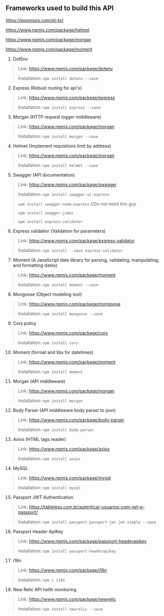 ## Frameworks used to build this API



https://expressjs.com/pt-br/

https://www.npmjs.com/package/helmet

https://www.npmjs.com/package/morgan

https://www.npmjs.com/package/moment

1. DotEnv
  > Link: https://www.npmjs.com/package/dotenv
  >
  > Installation: `npm install dotenv --save`

2. Express (Robust routing for api's)
  > Link: https://www.npmjs.com/package/express
  >
  > Installation: `npm install express --save`

3. Morgan (HTTP request logger middleware)
  > Link: https://www.npmjs.com/package/morgan
  >
  > Installation: `npm install morgan --save`

4. Helmet (Implement requistions limit by address)
  > Link: https://www.npmjs.com/package/morgan
  >
  > Installation: `npm install helmet --save`

5. Swagger (API documentation)
  > Link: https://www.npmjs.com/package/swagger
  >
  > Installation: `npm install swagger-ui-express`
  >
  > `npm install swagger-node-express` //Do not need this guy
  >
  > `npm install swagger-jsdoc`
  >
  > `npm install express-validator`

6. Express validatior (Validation for parameters)
  > Link: https://www.npmjs.com/package/express-validator
  >
  > Installation: `npm install --save express-validator`

7. Moment (A JavaScript date library for parsing, validating, manipulating, and formatting dates)
  > Link: https://www.npmjs.com/package/moment
  >
  > Installation: `npm install moment --save`

8. Mongoose (Object modeling tool)
  > Link: https://www.npmjs.com/package/mongoose
  >
  > Installation: `npm install mongoose --save`

9. Cors policy
  > Link: https://www.npmjs.com/package/cors
  >
  > Installation: `npm install cors`

10. Moment (format and libs for datetimes)
  > Link: https://www.npmjs.com/package/moment
  >
  > Installation: `npm install moment`

11. Morgan (API middleware)
  > Link: https://www.npmjs.com/package/morgan
  >
  > Installation: `npm install morgan`

12. Body Parser (API middleware body parser to json)
  > Link: https://www.npmjs.com/package/body-parser
  >
  > Installation: `npm install body-parser`

13. Axios (HTML tags reader)
  > Link: https://www.npmjs.com/package/axios
  >
  > Installation: `npm install axios`

14. MySQL
  > Link: https://www.npmjs.com/package/mysql
  >
  > Installation: `npm install mysql`

15. Passport JWT Authentication
  > Link: https://tableless.com.br/autenticar-usuarios-com-jwt-e-passport/
  >
  > Installation: `npm install passport passport-jwt jwt-simple --save`

16. Passport Header ApiKey
  > Link: https://www.npmjs.com/package/passport-headerapikey
  >
  > Installation: `npm install passport-headerapikey`

17. i18n
  > Link: https://www.npmjs.com/package/i18n
  >
  > Installation: `npm i i18n`

18. New Relic API helth monitoring
  > Link: https://www.npmjs.com/package/newrelic
  >
  > Installation: `npm install newrelic --save`
